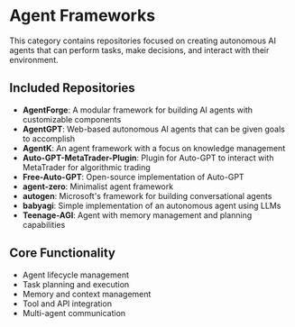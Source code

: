 # Agent Frameworks

This category contains repositories focused on creating autonomous AI agents that can perform tasks, make decisions, and interact with their environment.

## Included Repositories

- **AgentForge**: A modular framework for building AI agents with customizable components
- **AgentGPT**: Web-based autonomous AI agents that can be given goals to accomplish
- **AgentK**: An agent framework with a focus on knowledge management
- **Auto-GPT-MetaTrader-Plugin**: Plugin for Auto-GPT to interact with MetaTrader for algorithmic trading
- **Free-Auto-GPT**: Open-source implementation of Auto-GPT
- **agent-zero**: Minimalist agent framework
- **autogen**: Microsoft's framework for building conversational agents
- **babyagi**: Simple implementation of an autonomous agent using LLMs
- **Teenage-AGI**: Agent with memory management and planning capabilities

## Core Functionality

- Agent lifecycle management
- Task planning and execution
- Memory and context management
- Tool and API integration
- Multi-agent communication